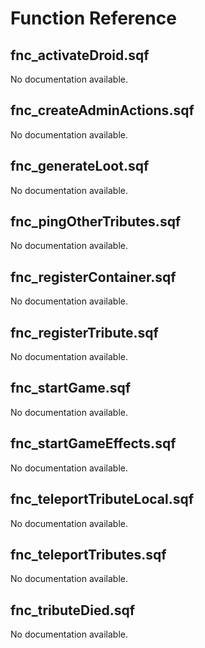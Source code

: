 # Function Reference

## fnc_activateDroid.sqf

No documentation available.

## fnc_createAdminActions.sqf

No documentation available.

## fnc_generateLoot.sqf

No documentation available.

## fnc_pingOtherTributes.sqf

No documentation available.

## fnc_registerContainer.sqf

No documentation available.

## fnc_registerTribute.sqf

No documentation available.

## fnc_startGame.sqf

No documentation available.

## fnc_startGameEffects.sqf

No documentation available.

## fnc_teleportTributeLocal.sqf

No documentation available.

## fnc_teleportTributes.sqf

No documentation available.

## fnc_tributeDied.sqf

No documentation available.

